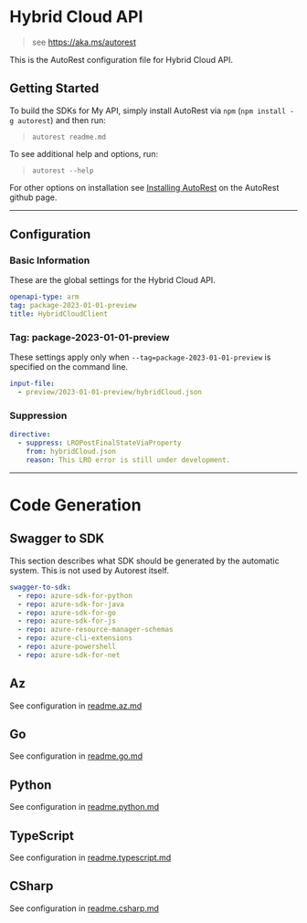 # Hybrid Cloud API

> see https://aka.ms/autorest

This is the AutoRest configuration file for Hybrid Cloud API.

## Getting Started

To build the SDKs for My API, simply install AutoRest via `npm` (`npm install -g autorest`) and then run:

> `autorest readme.md`

To see additional help and options, run:

> `autorest --help`

For other options on installation see [Installing AutoRest](https://aka.ms/autorest/install) on the AutoRest github page.

---

## Configuration

### Basic Information

These are the global settings for the Hybrid Cloud API.

```yaml
openapi-type: arm
tag: package-2023-01-01-preview
title: HybridCloudClient
```

### Tag: package-2023-01-01-preview

These settings apply only when `--tag=package-2023-01-01-preview` is specified on the command line.

```yaml $(tag) == 'package-2023-01-01-preview'
input-file:
  - preview/2023-01-01-preview/hybridCloud.json
```
### Suppression
``` yaml
directive:
  - suppress: LROPostFinalStateViaProperty
    from: hybridCloud.json
    reason: This LRO error is still under development.
```
---

# Code Generation

## Swagger to SDK

This section describes what SDK should be generated by the automatic system.
This is not used by Autorest itself.

```yaml $(swagger-to-sdk)
swagger-to-sdk:
  - repo: azure-sdk-for-python
  - repo: azure-sdk-for-java
  - repo: azure-sdk-for-go
  - repo: azure-sdk-for-js
  - repo: azure-resource-manager-schemas
  - repo: azure-cli-extensions
  - repo: azure-powershell
  - repo: azure-sdk-for-net
```
## Az

See configuration in [readme.az.md](./readme.az.md)

## Go

See configuration in [readme.go.md](./readme.go.md)

## Python

See configuration in [readme.python.md](./readme.python.md)

## TypeScript

See configuration in [readme.typescript.md](./readme.typescript.md)

## CSharp

See configuration in [readme.csharp.md](./readme.csharp.md)
